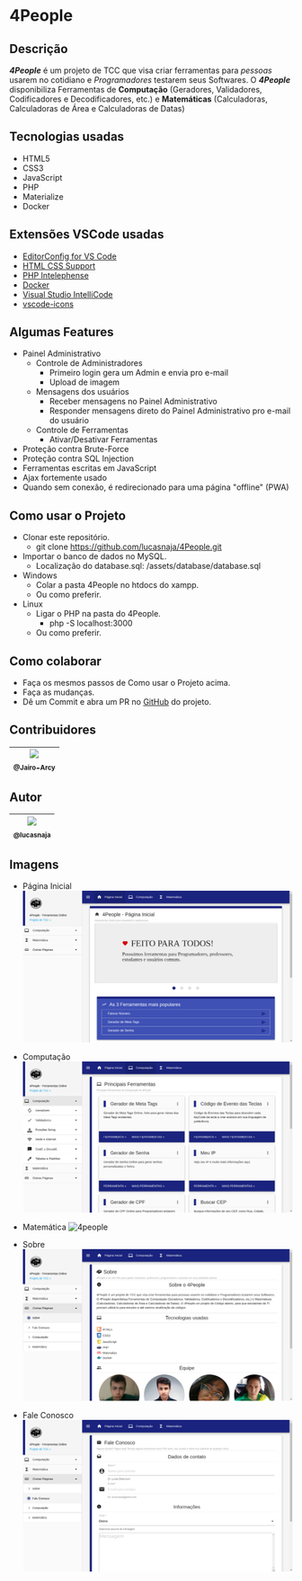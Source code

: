 # 4People

## Descrição
  **_4People_** é um projeto de TCC que visa criar ferramentas para _pessoas_ usarem no cotidiano e _Programadores_ testarem seus Softwares.
  O **_4People_** disponibiliza Ferramentas de **Computação** (Geradores, Validadores, Codificadores e Decodificadores, etc.) e **Matemáticas** (Calculadoras, Calculadoras de Área e Calculadoras de Datas)

## Tecnologias usadas
- HTML5
- CSS3
- JavaScript
- PHP
- Materialize
- Docker

## Extensões VSCode usadas
- [EditorConfig for VS Code](https://marketplace.visualstudio.com/items?itemName=EditorConfig.EditorConfig)
- [HTML CSS Support](https://marketplace.visualstudio.com/items?itemName=ecmel.vscode-html-css)
- [PHP Intelephense](https://marketplace.visualstudio.com/items?itemName=bmewburn.vscode-intelephense-client)
- [Docker](https://marketplace.visualstudio.com/items?itemName=ms-azuretools.vscode-docker)
- [Visual Studio IntelliCode](https://marketplace.visualstudio.com/items?itemName=VisualStudioExptTeam.vscodeintellicode)
- [vscode-icons](https://marketplace.visualstudio.com/items?itemName=vscode-icons-team.vscode-icons)

## Algumas Features
- Painel Administrativo
	- Controle de Administradores
		- Primeiro login gera um Admin e envia pro e-mail
		- Upload de imagem
	- Mensagens dos usuários
		- Receber mensagens no Painel Administrativo
		- Responder mensagens direto do Painel Administrativo pro e-mail do usuário
	- Controle de Ferramentas
		- Ativar/Desativar Ferramentas
- Proteção contra Brute-Force
- Proteção contra SQL Injection
- Ferramentas escritas em JavaScript
- Ajax fortemente usado
- Quando sem conexão, é redirecionado para uma página "offline" (PWA)

## Como usar o Projeto
- Clonar este repositório.
	- git clone https://github.com/lucasnaja/4People.git
- Importar o banco de dados no MySQL.
	- Localização do database.sql: /assets/database/database.sql
- Windows
	- Colar a pasta 4People no htdocs do xampp.
	- Ou como preferir.
- Linux
	- Ligar o PHP na pasta do 4People.
		- php -S localhost:3000
	- Ou como preferir.

## Como colaborar
- Faça os mesmos passos de Como usar o Projeto acima.
- Faça as mudanças.
- Dê um Commit e abra um PR no [GitHub](https://github.com/lucasnaja/4People) do projeto.

## Contribuidores
| [<img src="https://avatars2.githubusercontent.com/u/43898038?v=3&s=115"><br><sub>@Jairo-Arcy</sub>](https://github.com/Jairo-Arcy) |
| :---: |

## Autor
| [<img src="https://avatars3.githubusercontent.com/u/13838273?v=3&s=115"><br><sub>@lucasnaja</sub>](https://github.com/lucasnaja) |
| :---: |

## Imagens
- Página Inicial
![4people](assets/images/README_images/4People.png "4People - Início")

- Computação
![4people](assets/images/README_images/Computação.png "4People - Computação")

- Matemática
![4people](assets/images/README_images/Matemática.png "4People - Matemática")

- Sobre
![4people](assets/images/README_images/Sobre.png "4People - Sobre")

- Fale Conosco
![4people](assets/images/README_images/Fale_Conosco.png "4People - Fale Conosco")